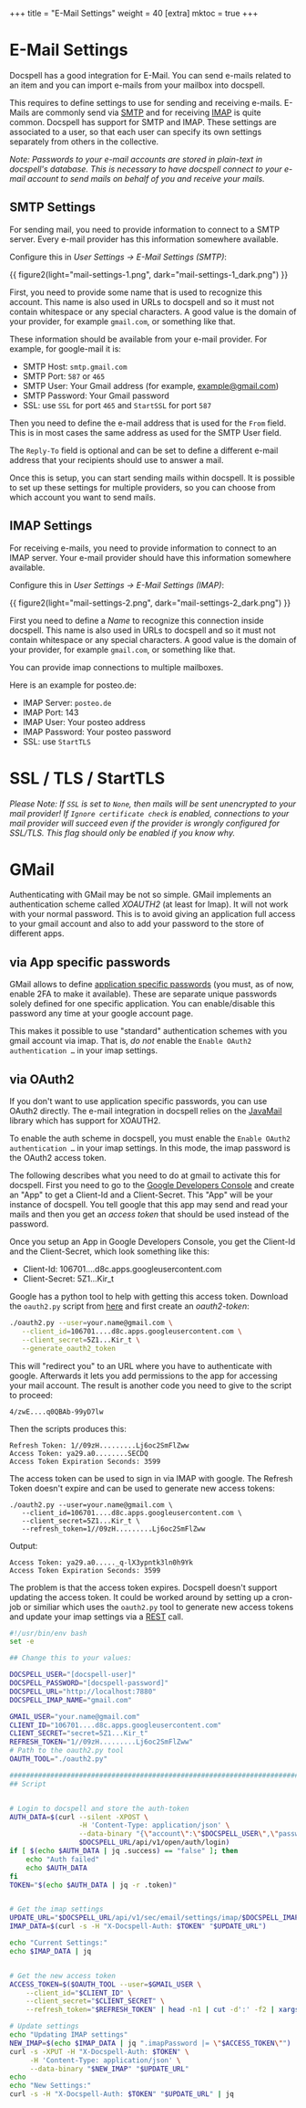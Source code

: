 +++
title = "E-Mail Settings"
weight = 40
[extra]
mktoc = true
+++

# E-Mail Settings

Docspell has a good integration for E-Mail. You can send e-mails
related to an item and you can import e-mails from your mailbox into
docspell.

This requires to define settings to use for sending and receiving
e-mails. E-Mails are commonly send via
[SMTP](https://en.wikipedia.org/wiki/Simple_Mail_Transfer_Protocol)
and for receiving
[IMAP](https://en.wikipedia.org/wiki/Internet_Message_Access_Protocol)
is quite common. Docspell has support for SMTP and IMAP. These
settings are associated to a user, so that each user can specify its
own settings separately from others in the collective.

*Note: Passwords to your e-mail accounts are stored in plain-text in
docspell's database. This is necessary to have docspell connect to
your e-mail account to send mails on behalf of you and receive your
mails.*


## SMTP Settings

For sending mail, you need to provide information to connect to a SMTP
server. Every e-mail provider has this information somewhere
available.

Configure this in *User Settings -> E-Mail Settings (SMTP)*:

{{ figure2(light="mail-settings-1.png", dark="mail-settings-1_dark.png") }}

First, you need to provide some name that is used to recognize this
account. This name is also used in URLs to docspell and so it must not
contain whitespace or any special characters. A good value is the
domain of your provider, for example `gmail.com`, or something like
that.

These information should be available from your e-mail provider. For
example, for google-mail it is:

- SMTP Host: `smtp.gmail.com`
- SMTP Port: `587` or `465`
- SMTP User: Your Gmail address (for example, example@gmail.com)
- SMTP Password: Your Gmail password
- SSL: use `SSL` for port `465` and `StartSSL` for port `587`

Then you need to define the e-mail address that is used for the `From`
field. This is in most cases the same address as used for the SMTP
User field.

The `Reply-To` field is optional and can be set to define a different
e-mail address that your recipients should use to answer a mail.

Once this is setup, you can start sending mails within docspell. It is
possible to set up these settings for multiple providers, so you can
choose from which account you want to send mails.


## IMAP Settings

For receiving e-mails, you need to provide information to connect to
an IMAP server. Your e-mail provider should have this information
somewhere available.

Configure this in *User Settings -> E-Mail Settings (IMAP)*:

{{ figure2(light="mail-settings-2.png", dark="mail-settings-2_dark.png") }}

First you need to define a *Name* to recognize this connection inside
docspell. This name is also used in URLs to docspell and so it must
not contain whitespace or any special characters. A good value is the
domain of your provider, for example `gmail.com`, or something like
that.

You can provide imap connections to multiple mailboxes.

Here is an example for posteo.de:

- IMAP Server: `posteo.de`
- IMAP Port: 143
- IMAP User: Your posteo address
- IMAP Password: Your posteo password
- SSL: use `StartTLS`


# SSL / TLS / StartTLS

*Please Note: If `SSL` is set to `None`, then mails will be sent
unencrypted to your mail provider! If `Ignore certificate check` is
enabled, connections to your mail provider will succeed even if the
provider is wrongly configured for SSL/TLS. This flag should only be
enabled if you know why.*


# GMail

Authenticating with GMail may be not so simple. GMail implements an
authentication scheme called *XOAUTH2* (at least for Imap). It will
not work with your normal password. This is to avoid giving an
application full access to your gmail account and also to add your
password to the store of different apps.


## via App specific passwords

GMail allows to define [application specific
passwords](https://myaccount.google.com/apppasswords) (you must, as of
now, enable 2FA to make it available). These are separate unique
passwords solely defined for one specific application. You can
enable/disable this password any time at your google account page.

This makes it possible to use "standard" authentication schemes with
you gmail account via imap. That is, *do not* enable the `Enable
OAuth2 authentication …` in your imap settings.


## via OAuth2

If you don't want to use application specific passwords, you can use
OAuth2 directly. The e-mail integration in docspell relies on the
[JavaMail](https://projects.eclipse.org/projects/ee4j.mail) library
which has support for XOAUTH2.

To enable the auth scheme in docspell, you must enable the `Enable
OAuth2 authentication …` in your imap settings. In this mode, the imap
password is the OAuth2 access token.

The following describes what you need to do at gmail to activate this
for docspell. First you need to go to the [Google Developers
Console](https://console.developers.google.com) and create an "App" to
get a Client-Id and a Client-Secret. This "App" will be your instance
of docspell. You tell google that this app may send and read your
mails and then you get an *access token* that should be used instead
of the password.

Once you setup an App in Google Developers Console, you get the
Client-Id and the Client-Secret, which look something like this:

- Client-Id: 106701....d8c.apps.googleusercontent.com
- Client-Secret: 5Z1...Kir_t

Google has a python tool to help with getting this access token.
Download the `oauth2.py` script from
[here](https://github.com/google/gmail-oauth2-tools) and first create
an *oauth2-token*:

``` bash
./oauth2.py --user=your.name@gmail.com \
   --client_id=106701....d8c.apps.googleusercontent.com \
   --client_secret=5Z1...Kir_t \
   --generate_oauth2_token
```

This will "redirect you" to an URL where you have to authenticate with
google. Afterwards it lets you add permissions to the app for
accessing your mail account. The result is another code you need to
give to the script to proceed:

```
4/zwE....q0QBAb-99yD7lw
```

Then the scripts produces this:

```
Refresh Token: 1//09zH.........Lj6oc2SmFlZww
Access Token: ya29.a0........SECDQ
Access Token Expiration Seconds: 3599
```

The access token can be used to sign in via IMAP with google. The
Refresh Token doesn't expire and can be used to generate new access
tokens:

```
./oauth2.py --user=your.name@gmail.com \
   --client_id=106701....d8c.apps.googleusercontent.com \
   --client_secret=5Z1...Kir_t \
   --refresh_token=1//09zH.........Lj6oc2SmFlZww
```

Output:
```
Access Token: ya29.a0....._q-lX3ypntk3ln0h9Yk
Access Token Expiration Seconds: 3599
```

The problem is that the access token expires. Docspell doesn't support
updating the access token. It could be worked around by setting up a
cron-job or similiar which uses the `oauth2.py` tool to generate new
access tokens and update your imap settings via a
[REST](@/docs/api/_index.md) call.

``` bash
#!/usr/bin/env bash
set -e

## Change this to your values:

DOCSPELL_USER="[docspell-user]"
DOCSPELL_PASSWORD="[docspell-password]"
DOCSPELL_URL="http://localhost:7880"
DOCSPELL_IMAP_NAME="gmail.com"

GMAIL_USER="your.name@gmail.com"
CLIENT_ID="106701....d8c.apps.googleusercontent.com"
CLIENT_SECRET="secret=5Z1...Kir_t"
REFRESH_TOKEN="1//09zH.........Lj6oc2SmFlZww"
# Path to the oauth2.py tool
OAUTH_TOOL="./oauth2.py"

##############################################################################
## Script


# Login to docspell and store the auth-token
AUTH_DATA=$(curl --silent -XPOST \
                 -H 'Content-Type: application/json' \
                 --data-binary "{\"account\":\"$DOCSPELL_USER\",\"password\":\"$DOCSPELL_PASSWORD\"}" \
                 $DOCSPELL_URL/api/v1/open/auth/login)
if [ $(echo $AUTH_DATA | jq .success) == "false" ]; then
    echo "Auth failed"
    echo $AUTH_DATA
fi
TOKEN="$(echo $AUTH_DATA | jq -r .token)"


# Get the imap settings
UPDATE_URL="$DOCSPELL_URL/api/v1/sec/email/settings/imap/$DOCSPELL_IMAP_NAME"
IMAP_DATA=$(curl -s -H "X-Docspell-Auth: $TOKEN" "$UPDATE_URL")

echo "Current Settings:"
echo $IMAP_DATA | jq


# Get the new access token
ACCESS_TOKEN=$($OAUTH_TOOL --user=$GMAIL_USER \
    --client_id="$CLIENT_ID" \
    --client_secret="$CLIENT_SECRET" \
    --refresh_token="$REFRESH_TOKEN" | head -n1 | cut -d':' -f2 | xargs)

# Update settings
echo "Updating IMAP settings"
NEW_IMAP=$(echo $IMAP_DATA | jq ".imapPassword |= \"$ACCESS_TOKEN\"")
curl -s -XPUT -H "X-Docspell-Auth: $TOKEN" \
     -H 'Content-Type: application/json' \
     --data-binary "$NEW_IMAP" "$UPDATE_URL"
echo
echo "New Settings:"
curl -s -H "X-Docspell-Auth: $TOKEN" "$UPDATE_URL" | jq
```
